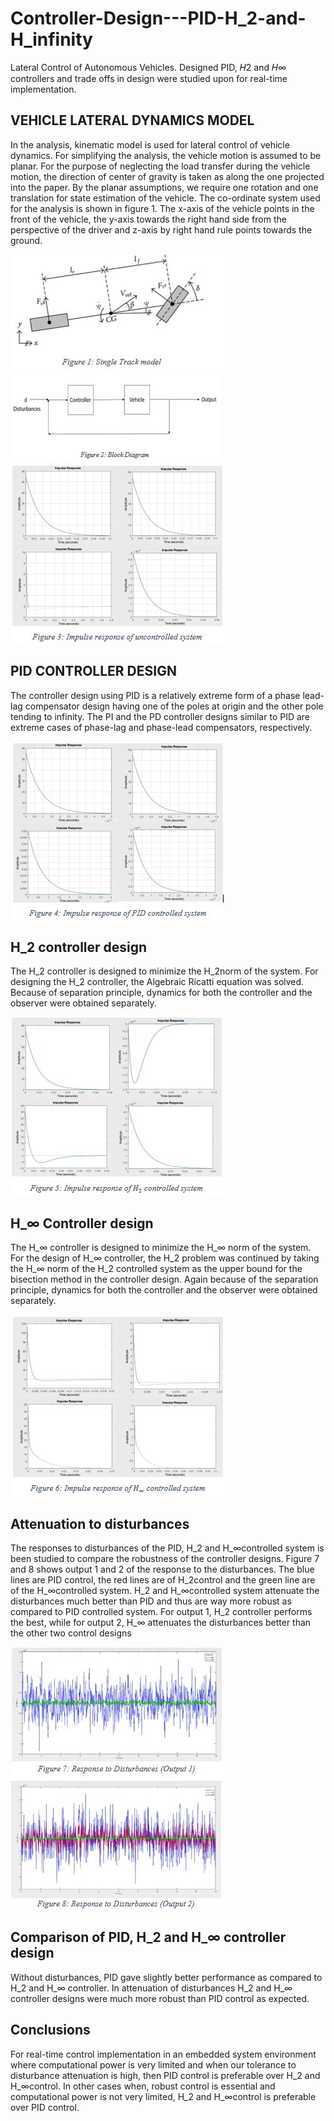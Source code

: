 # Controller-Design---PID-H_2-and-H_infinity
Lateral Control of Autonomous Vehicles. Designed PID, 𝐻2 and 𝐻∞ controllers and trade offs in design were studied upon for real-time implementation.

## VEHICLE LATERAL DYNAMICS MODEL
In the analysis, kinematic model is used for lateral control of vehicle dynamics. For simplifying the analysis, the vehicle motion is assumed to be planar. For the purpose of neglecting the load transfer during the vehicle motion, the direction of center of gravity is taken as along the one projected into the paper. By the planar assumptions, we require one rotation and one translation for state estimation of the vehicle. The co-ordinate system used for the analysis is shown in figure 1. The x-axis of the vehicle points in the front of the vehicle, the y-axis towards the right hand side from the perspective of the driver and z-axis by right hand rule points towards the ground.

![](fig1.JPG)
![](fig2.JPG)
![](fig3.JPG)

## PID CONTROLLER DESIGN
The controller design using PID is a relatively extreme form of a phase lead-lag compensator design having one of the poles at origin and the other pole tending to infinity. The PI and the PD controller designs similar to PID are extreme cases of phase-lag and phase-lead compensators, respectively.

![](fig4.JPG)

## H_2 controller design
The H_2 controller is designed to minimize the H_2norm of the system.  For designing the H_2 controller, the Algebraic Ricatti equation was solved. Because of separation principle, dynamics for both the controller and the observer were obtained separately. 

![](fig5.JPG)

## H_∞ Controller design
The H_∞ controller is designed to minimize the H_∞  norm of the system. For the design of H_∞ controller, the H_2 problem was continued by taking the H_∞ norm of the H_2 controlled system as the upper bound for the bisection method in the controller design. Again because of the separation principle, dynamics for both the controller and the observer were obtained separately.

![](fig6.JPG)

## Attenuation to disturbances
The responses to disturbances of the PID, H_2 and H_∞controlled system is been studied to compare the robustness of the controller designs. Figure 7 and 8 shows output 1 and 2 of the response to the disturbances. The blue lines are PID control, the red lines are of H_2control and the green line are of the H_∞controlled system. H_2 and H_∞controlled system attenuate the disturbances much better than PID and thus are way more robust as compared to PID controlled system. For output 1, H_2 controller performs the best, while for output 2, H_∞ attenuates the disturbances better than the other two control designs

![](fig7.JPG)
![](fig8.JPG)

## Comparison of PID,  H_2 and H_∞ controller design
Without disturbances, PID gave slightly better performance as compared to H_2 and H_∞ controller. In attenuation of disturbances H_2 and H_∞ controller designs were much more robust than PID control as expected. 

## Conclusions 
For real-time control implementation in an embedded system environment where computational power is very limited and when our tolerance to disturbance attenuation is high, then PID control is preferable over H_2 and H_∞control. In other cases when, robust control is essential and computational power is not very limited, H_2 and H_∞control is preferable over PID control. 




